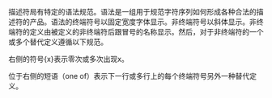 描述符局有特定的语法规范。语法是一组用于规范字符序列如何形成各种合法的描述符的产品。语法的终端符号以固定宽度字体显示。非终端符号以斜体显示。非终端符的定义由被定义的非终端符后跟冒号的名称显示。然后，对于非终端符的一个或多个替代定义遵循以下规范。

右侧的符号{x}表示零次或多次出现x。

位于右侧的短语（one of）表示下一行或多行上的每个终端符号另外一种替代定义。